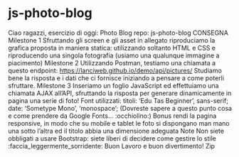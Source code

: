 # js-photo-blog
Ciao ragazzi, esercizio di oggi: Photo Blog
repo: js-photo-blog
CONSEGNA
Milestone 1
Sfruttando gli screen e gli asset in allegato riproduciamo la grafica proposta in maniera statica: utilizzando soltanto HTML e CSS e riproducendo una singola fotografia (usiamo una qualunque immagine a piacimento)
Milestone 2
Utilizzando Postman, testiamo una chiamata a questo endpoint:
https://lanciweb.github.io/demo/api/pictures/
Studiamo bene la risposta e i dati che ci fornisce iniziando a pensare a come poterli sfruttare.
Milestone 3
Inseriamo un foglio JavaScript ed effettuiamo una chiamata AJAX all’API, sfruttando la risposta per generare dinamicamente in pagina una serie di foto!
Font utilizzati:
titoli: ‘Edu Tas Beginner’, sans-serif;
date: ‘Sometype Mono’, ‘monospace’;
(Dovreste sapere a questo punto cosa e come prendere da Google Fonts… :occhiolino:)
Bonus
rendi la pagina responsive, in modo che su mobile e tablet le foto si dispongano man mano una sotto l’altra ed il titolo abbia una dimensione adeguata
Note
Non siete obbligati a usare Bootstrap: siete liberi di decidere come gestire lo stile :faccia_leggermente_sorridente:
Buon Lavoro e buon divertimento!
Zip
 